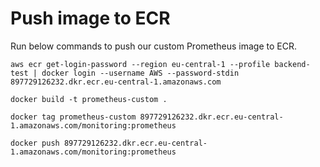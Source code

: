 # Push image to ECR
Run below commands to push our custom Prometheus image to ECR.
```
aws ecr get-login-password --region eu-central-1 --profile backend-test | docker login --username AWS --password-stdin 897729126232.dkr.ecr.eu-central-1.amazonaws.com
```

```
docker build -t prometheus-custom .
```

```
docker tag prometheus-custom 897729126232.dkr.ecr.eu-central-1.amazonaws.com/monitoring:prometheus
```

```
docker push 897729126232.dkr.ecr.eu-central-1.amazonaws.com/monitoring:prometheus
```